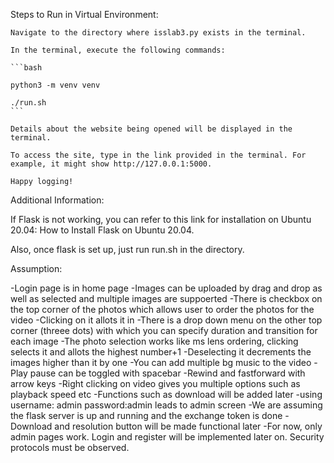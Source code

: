Steps to Run in Virtual Environment:

    Navigate to the directory where isslab3.py exists in the terminal.

    In the terminal, execute the following commands:

    ```bash

    python3 -m venv venv
    
    ./run.sh
    ```

    Details about the website being opened will be displayed in the terminal.

    To access the site, type in the link provided in the terminal. For example, it might show http://127.0.0.1:5000.

    Happy logging!


Additional Information:

If Flask is not working, you can refer to this link for installation on Ubuntu 20.04: How to Install Flask on Ubuntu 20.04.

Also, once flask is set up, just run run.sh in the directory.

Assumption:

-Login page is in home page
-Images can be uploaded by drag and drop as well as selected and multiple images are suppoerted
-There is checkbox on the top corner of the photos which allows user to order the photos for the video
-Clicking on it allots it in
-There is a drop down menu on the other top corner (threee dots) with which you can specify duration and transition for each image
-The photo selection works like ms lens ordering, clicking selects it and allots the highest number+1
-Deselecting it decrements the images higher than it by one
-You can add multiple bg music to the video
-Play pause can be toggled with spacebar
-Rewind and fastforward with arrow keys
-Right clicking on video gives you multiple options such as playback speed etc
-Functions such as download will be added later
-using username: admin password:admin leads to admin screen
-We are assuming the flask server is up and running and the exchange token is done
-Download and resolution button will be made functional later
-For now, only admin pages work. Login and register will be implemented later on. Security protocols must be observed.

